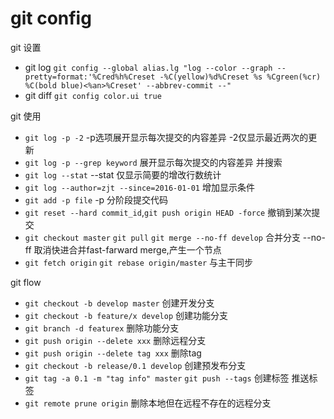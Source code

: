 git config
====

git 设置
* git log `git config --global alias.lg "log --color --graph --pretty=format:'%Cred%h%Creset -%C(yellow)%d%Creset %s %Cgreen(%cr) %C(bold blue)<%an>%Creset' --abbrev-commit --"`
* git diff `git config color.ui true`

git 使用
* `git log -p -2`  -p选项展开显示每次提交的内容差异 -2仅显示最近两次的更新
* `git log -p --grep keyword` 展开显示每次提交的内容差异 并搜索
* `git log --stat` --stat 仅显示简要的增改行数统计 
* `git log --author=zjt --since=2016-01-01` 增加显示条件  
* `git add -p file` -p 分阶段提交代码
* `git reset --hard commit_id`,`git push origin HEAD -force` 撤销到某次提交
* `git checkout master` `git pull` `git merge --no-ff develop` 合并分支 --no-ff 取消快进合并fast-farward merge,产生一个节点
* `git fetch origin` `git rebase origin/master` 与主干同步

git flow
* `git checkout -b develop master` 创建开发分支
* `git checkout -b feature/x develop` 创建功能分支
* `git branch -d featurex` 删除功能分支
* `git push origin --delete xxx` 删除远程分支
* `git push origin --delete tag xxx` 删除tag
* `git checkout -b release/0.1 develop` 创建预发布分支 
* `git tag -a 0.1 -m "tag info" master` `git push --tags` 创建标签 推送标签
* `git remote prune origin` 删除本地但在远程不存在的远程分支

